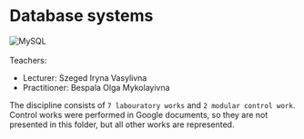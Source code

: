 # Database systems
![MySQL](https://img.shields.io/badge/mysql-%2300f.svg?style=for-the-badge&logo=mysql&logoColor=white) <br><br>
Teachers:
- Lecturer: Szeged Iryna Vasylivna <br>
- Practitioner: Bespala Olga Mykolayivna <br>

The discipline consists of `7 labouratory works` and `2 modular control work`. Control works were performed in Google documents, so they are not presented in this folder, but all other works are represented.
